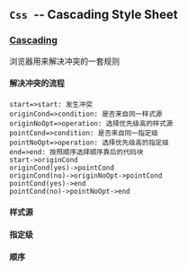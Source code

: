 ## `Css `-- Cascading Style Sheet

### [Cascading](https://blog.csdn.net/Jasper917/article/details/105421710) 

浏览器用来解决冲突的一套规则

#### 解决冲突的流程

```flow
start=>start: 发生冲突
originCond=>condition: 是否来自同一样式源
originNoOpt=>operation: 选择优先级高的样式源
pointCond=>condition: 是否来自同一指定级
pointNoOpt=>operation: 选择优先级高的指定级
end=>end: 按照顺序选择顺序靠后的代码块
start->originCond
originCond(yes)->pointCond
originCond(no)->originNoOpt->pointCond
pointCond(yes)->end
pointCond(no)->pointNoOpt->end
```

#### 样式源

#### 指定级

#### 顺序